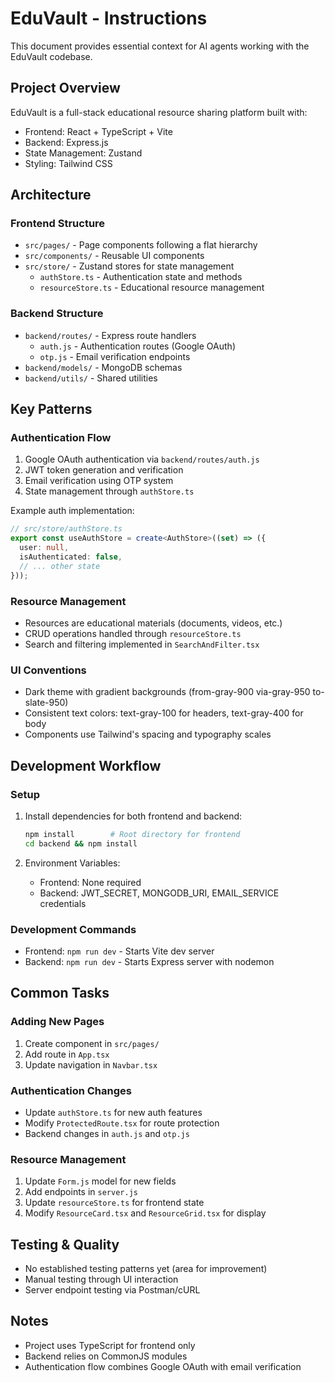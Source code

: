 # EduVault - Instructions

This document provides essential context for AI agents working with the EduVault codebase.

## Project Overview

EduVault is a full-stack educational resource sharing platform built with:
- Frontend: React + TypeScript + Vite
- Backend: Express.js
- State Management: Zustand
- Styling: Tailwind CSS

## Architecture

### Frontend Structure
- `src/pages/` - Page components following a flat hierarchy
- `src/components/` - Reusable UI components
- `src/store/` - Zustand stores for state management
  - `authStore.ts` - Authentication state and methods
  - `resourceStore.ts` - Educational resource management

### Backend Structure
- `backend/routes/` - Express route handlers
  - `auth.js` - Authentication routes (Google OAuth)
  - `otp.js` - Email verification endpoints
- `backend/models/` - MongoDB schemas
- `backend/utils/` - Shared utilities

## Key Patterns

### Authentication Flow
1. Google OAuth authentication via `backend/routes/auth.js`
2. JWT token generation and verification
3. Email verification using OTP system
4. State management through `authStore.ts`

Example auth implementation:
```typescript
// src/store/authStore.ts
export const useAuthStore = create<AuthStore>((set) => ({
  user: null,
  isAuthenticated: false,
  // ... other state
}));
```

### Resource Management
- Resources are educational materials (documents, videos, etc.)
- CRUD operations handled through `resourceStore.ts`
- Search and filtering implemented in `SearchAndFilter.tsx`

### UI Conventions
- Dark theme with gradient backgrounds (from-gray-900 via-gray-950 to-slate-950)
- Consistent text colors: text-gray-100 for headers, text-gray-400 for body
- Components use Tailwind's spacing and typography scales

## Development Workflow

### Setup
1. Install dependencies for both frontend and backend:
   ```bash
   npm install        # Root directory for frontend
   cd backend && npm install
   ```

2. Environment Variables:
   - Frontend: None required
   - Backend: JWT_SECRET, MONGODB_URI, EMAIL_SERVICE credentials

### Development Commands
- Frontend: `npm run dev` - Starts Vite dev server
- Backend: `npm run dev` - Starts Express server with nodemon

## Common Tasks

### Adding New Pages
1. Create component in `src/pages/`
2. Add route in `App.tsx`
3. Update navigation in `Navbar.tsx`

### Authentication Changes
- Update `authStore.ts` for new auth features
- Modify `ProtectedRoute.tsx` for route protection
- Backend changes in `auth.js` and `otp.js`

### Resource Management
1. Update `Form.js` model for new fields
2. Add endpoints in `server.js`
3. Update `resourceStore.ts` for frontend state
4. Modify `ResourceCard.tsx` and `ResourceGrid.tsx` for display

## Testing & Quality

- No established testing patterns yet (area for improvement)
- Manual testing through UI interaction
- Server endpoint testing via Postman/cURL

## Notes

- Project uses TypeScript for frontend only
- Backend relies on CommonJS modules
- Authentication flow combines Google OAuth with email verification

